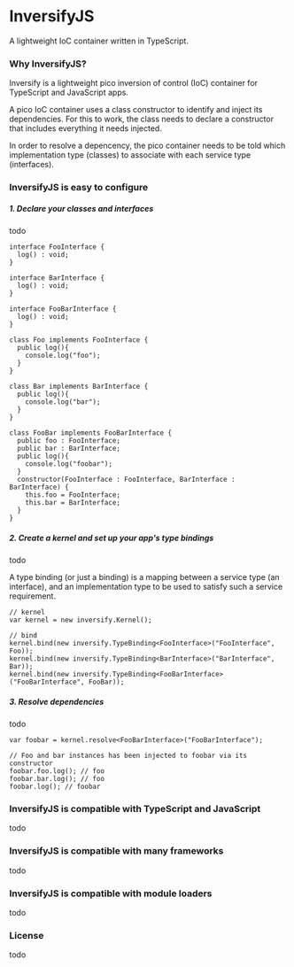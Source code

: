 # InversifyJS
A lightweight IoC container written in TypeScript.

### Why InversifyJS?

Inversify is a lightweight pico inversion of control (IoC) container
for TypeScript and JavaScript apps.

A pico IoC container uses a class constructor to identify and inject its
dependencies. For this to work, the class needs to declare a constructor that
includes everything it needs injected.

In order to resolve a depencency, the pico container needs to be told which
implementation type (classes) to associate with each service type (interfaces).

### InversifyJS is easy to configure

##### 1. Declare your classes and interfaces
todo

```
interface FooInterface {
  log() : void;
}
 
interface BarInterface {
  log() : void;
}
 
interface FooBarInterface {
  log() : void;
}
 
class Foo implements FooInterface {
  public log(){ 
    console.log("foo"); 
  }
}
 
class Bar implements BarInterface {
  public log(){ 
    console.log("bar"); 
  }
}
 
class FooBar implements FooBarInterface {
  public foo : FooInterface;
  public bar : BarInterface;
  public log(){ 
    console.log("foobar"); 
  }
  constructor(FooInterface : FooInterface, BarInterface : BarInterface) {
    this.foo = FooInterface;
    this.bar = BarInterface;
  }
}
```

##### 2. Create a kernel and set up your app's type bindings
todo

A type binding (or just a binding) is a mapping between a service type
(an interface), and an implementation type to be used to satisfy such a
service requirement.

```
// kernel
var kernel = new inversify.Kernel();
 
// bind
kernel.bind(new inversify.TypeBinding<FooInterface>("FooInterface", Foo));
kernel.bind(new inversify.TypeBinding<BarInterface>("BarInterface", Bar));
kernel.bind(new inversify.TypeBinding<FooBarInterface>("FooBarInterface", FooBar));
```
##### 3. Resolve dependencies
todo

```
var foobar = kernel.resolve<FooBarInterface>("FooBarInterface");

// Foo and bar instances has been injected to foobar via its constructor
foobar.foo.log(); // foo
foobar.bar.log(); // foo
foobar.log(); // foobar
```

### InversifyJS is compatible with TypeScript and JavaScript

todo

### InversifyJS is compatible with many frameworks

todo

### InversifyJS is compatible with module loaders

todo

### License

todo

